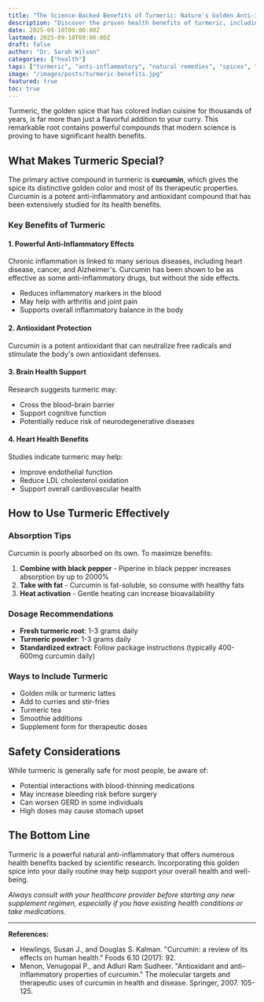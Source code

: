 ```yaml
---
title: "The Science-Backed Benefits of Turmeric: Nature's Golden Anti-Inflammatory"
description: "Discover the proven health benefits of turmeric, including its powerful anti-inflammatory properties, brain health support, and potential disease prevention capabilities."
date: 2025-09-10T09:00:00Z
lastmod: 2025-09-10T09:00:00Z
draft: false
author: "Dr. Sarah Wilson"
categories: ["health"]
tags: ["turmeric", "anti-inflammatory", "natural remedies", "spices", "curcumin"]
image: "/images/posts/turmeric-benefits.jpg"
featured: true
toc: true
---
```


Turmeric, the golden spice that has colored Indian cuisine for thousands of years, is far more than just a flavorful addition to your curry. This remarkable root contains powerful compounds that modern science is proving to have significant health benefits.

## What Makes Turmeric Special?

The primary active compound in turmeric is **curcumin**, which gives the spice its distinctive golden color and most of its therapeutic properties. Curcumin is a potent anti-inflammatory and antioxidant compound that has been extensively studied for its health benefits.

### Key Benefits of Turmeric

#### 1. Powerful Anti-Inflammatory Effects

Chronic inflammation is linked to many serious diseases, including heart disease, cancer, and Alzheimer's. Curcumin has been shown to be as effective as some anti-inflammatory drugs, but without the side effects.

- Reduces inflammatory markers in the blood
- May help with arthritis and joint pain
- Supports overall inflammatory balance in the body

#### 2. Antioxidant Protection

Curcumin is a potent antioxidant that can neutralize free radicals and stimulate the body's own antioxidant defenses.

#### 3. Brain Health Support

Research suggests turmeric may:
- Cross the blood-brain barrier
- Support cognitive function
- Potentially reduce risk of neurodegenerative diseases

#### 4. Heart Health Benefits

Studies indicate turmeric may help:
- Improve endothelial function
- Reduce LDL cholesterol oxidation
- Support overall cardiovascular health

## How to Use Turmeric Effectively

### Absorption Tips

Curcumin is poorly absorbed on its own. To maximize benefits:

1. **Combine with black pepper** - Piperine in black pepper increases absorption by up to 2000%
2. **Take with fat** - Curcumin is fat-soluble, so consume with healthy fats
3. **Heat activation** - Gentle heating can increase bioavailability

### Dosage Recommendations

- **Fresh turmeric root**: 1-3 grams daily
- **Turmeric powder**: 1-3 grams daily
- **Standardized extract**: Follow package instructions (typically 400-600mg curcumin daily)

### Ways to Include Turmeric

- Golden milk or turmeric lattes
- Add to curries and stir-fries
- Turmeric tea
- Smoothie additions
- Supplement form for therapeutic doses

## Safety Considerations

While turmeric is generally safe for most people, be aware of:

- Potential interactions with blood-thinning medications
- May increase bleeding risk before surgery
- Can worsen GERD in some individuals
- High doses may cause stomach upset

## The Bottom Line

Turmeric is a powerful natural anti-inflammatory that offers numerous health benefits backed by scientific research. Incorporating this golden spice into your daily routine may help support your overall health and well-being.

*Always consult with your healthcare provider before starting any new supplement regimen, especially if you have existing health conditions or take medications.*

---

**References:**
- Hewlings, Susan J., and Douglas S. Kalman. "Curcumin: a review of its effects on human health." Foods 6.10 (2017): 92.
- Menon, Venugopal P., and Adluri Ram Sudheer. "Antioxidant and anti-inflammatory properties of curcumin." The molecular targets and therapeutic uses of curcumin in health and disease. Springer, 2007. 105-125.
